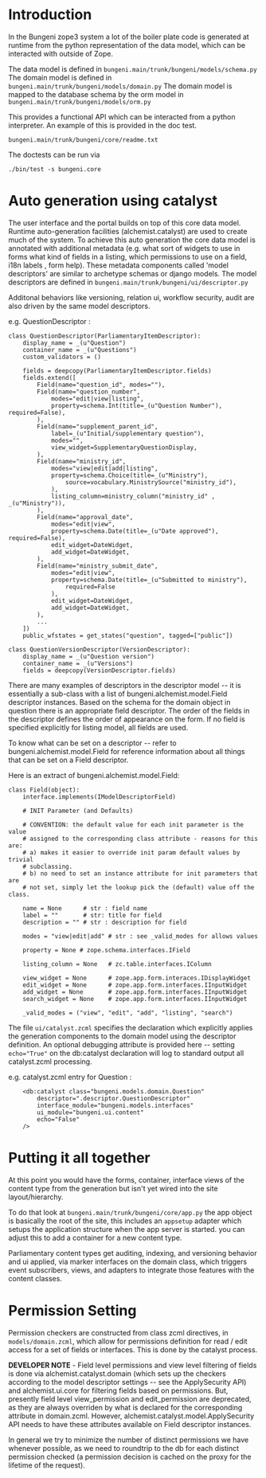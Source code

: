# Introduction #

In the Bungeni zope3 system a lot of the boiler plate code is generated at runtime from the python representation of the data model, which can be interacted with outside of Zope.

The data model is defined in `bungeni.main/trunk/bungeni/models/schema.py`
The domain model is defined in `bungeni.main/trunk/bungeni/models/domain.py`
The domain model is mapped to the database schema by the orm model in `bungeni.main/trunk/bungeni/models/orm.py`

This provides a functional API which can be interacted from a python interpreter. An example of this is provided in the doc test.

`bungeni.main/trunk/bungeni/core/readme.txt`

The doctests can be run via

`./bin/test -s bungeni.core`


# Auto generation using catalyst #

The user interface and the portal builds on top of this core data model.
Runtime auto-generation facilities (alchemist.catalyst) are used to create much of the system.  To achieve this auto generation the core data model is annotated with additional metadata (e.g. what sort of widgets to use in forms what kind of fields in a listing, which permissions to use on a field, i18n labels , form help).
These metadata components called 'model descriptors' are similar to archetype schemas or django models. The model descriptors are defined in `bungeni.main/trunk/bungeni/ui/descriptor.py`

Additonal behaviors like versioning, relation ui, workflow security, audit are also driven by the same model descriptors.

e.g. QuestionDescriptor :

```
class QuestionDescriptor(ParliamentaryItemDescriptor):
    display_name = _(u"Question")
    container_name = _(u"Questions")
    custom_validators = ()
    
    fields = deepcopy(ParliamentaryItemDescriptor.fields)
    fields.extend([
        Field(name="question_id", modes=""),
        Field(name="question_number",
            modes="edit|view|listing",
            property=schema.Int(title=_(u"Question Number"), required=False),
        ),
        Field(name="supplement_parent_id",
            label=_(u"Initial/supplementary question"),
            modes="",
            view_widget=SupplementaryQuestionDisplay,
        ),
        Field(name="ministry_id",
            modes="view|edit|add|listing",
            property=schema.Choice(title=_(u"Ministry"),
                source=vocabulary.MinistrySource("ministry_id"),
            ),
            listing_column=ministry_column("ministry_id" , _(u"Ministry")),
        ),
        Field(name="approval_date",
            modes="edit|view",
            property=schema.Date(title=_(u"Date approved"), required=False),
            edit_widget=DateWidget,
            add_widget=DateWidget,
        ),
        Field(name="ministry_submit_date",
            modes="edit|view",
            property=schema.Date(title=_(u"Submitted to ministry"), 
                required=False
            ),
            edit_widget=DateWidget,
            add_widget=DateWidget,
        ),
	    ...
    ])
    public_wfstates = get_states("question", tagged=["public"])

class QuestionVersionDescriptor(VersionDescriptor):
    display_name = _(u"Question version")
    container_name = _(u"Versions")
    fields = deepcopy(VersionDescriptor.fields)

```


There are many examples of descriptors in the descriptor model -- it is essentially a sub-class with a list of bungeni.alchemist.model.Field descriptor instances. Based on the schema for the domain object in question there is an appropriate field descriptor. The order of the fields in the descriptor defines the order of appearance on the form. If no field is specified explicitly for listing model, all fields are used.

To know what can be set on a descriptor -- refer to bungeni.alchemist.model.Field for reference information about all things that can be set on a Field descriptor.

Here is an extract of bungeni.alchemist.model.Field:
```
class Field(object):
    interface.implements(IModelDescriptorField)
    
    # INIT Parameter (and Defaults)
    
    # CONVENTION: the default value for each init parameter is the value 
    # assigned to the corresponding class attribute - reasons for this are:
    # a) makes it easier to override init param default values by trivial 
    # subclassing.
    # b) no need to set an instance attribute for init parameters that are 
    # not set, simply let the lookup pick the (default) value off the class.
    
    name = None      # str : field name
    label = ""       # str: title for field
    description = "" # str : description for field
    
    modes = "view|edit|add" # str : see _valid_modes for allows values
    
    property = None # zope.schema.interfaces.IField
    
    listing_column = None   # zc.table.interfaces.IColumn
    
    view_widget = None      # zope.app.form.interaces.IDisplayWidget
    edit_widget = None      # zope.app.form.interfaces.IInputWidget
    add_widget = None       # zope.app.form.interfaces.IInputWidget
    search_widget = None    # zope.app.form.interfaces.IInputWidget

    _valid_modes = ("view", "edit", "add", "listing", "search")    
```

The file `ui/catalyst.zcml` specifies the declaration which explicitly applies the generation components to the domain model using the descriptor definition.
An optional debugging attribute is provided here -- setting `echo="True"`  on the db:catalyst declaration will log to standard output all catalyst.zcml processing.

e.g. catalyst.zcml entry for Question :

```
    <db:catalyst class="bungeni.models.domain.Question"
        descriptor=".descriptor.QuestionDescriptor"
        interface_module="bungeni.models.interfaces"
        ui_module="bungeni.ui.content" 
        echo="False"
    />
```

# Putting it all together #

At this point you would have the forms, container, interface
views of the content type from the generation but isn't yet wired into the site
layout/hierarchy.

To do that look at  `bungeni.main/trunk/bungeni/core/app.py` the app object is basically the root of the site, this includes an `appsetup` adapter which setups the application structure when the app server is started. you can adjust this to add a container for a new content type.

Parliamentary content types get auditing, indexing, and versioning behavior and ui applied,  via marker interfaces on the domain class, which triggers event subscribers, views, and adapters to integrate those features with the content classes.


# Permission Setting #

Permission checkers are constructed from class zcml directives, in `models/domain.zcml`, which allow for permissions definition for read / edit access for a set of fields or interfaces. This is done by the catalyst process.

**DEVELOPER NOTE** -
Field level permissions and view level filtering of fields is done via alchemist.catalyst.domain (which sets up the checkers according to the model descriptor settings -- see the ApplySecurity API) and alchemist.ui.core for filtering fields based on permissions. But, presently field level view\_permission and edit\_permission are deprecated, as they are always overriden by what is declared for the corresponding attribute in domain.zcml. However, alchemist.catalyst.model.ApplySecurity API needs to have these attributes available on Field descriptor instances.

In general we try to minimize the number of distinct permissions we have whenever possible, as we need to roundtrip to the db for each distinct permission checked (a permission decision is cached on the proxy for the lifetime of the request).
